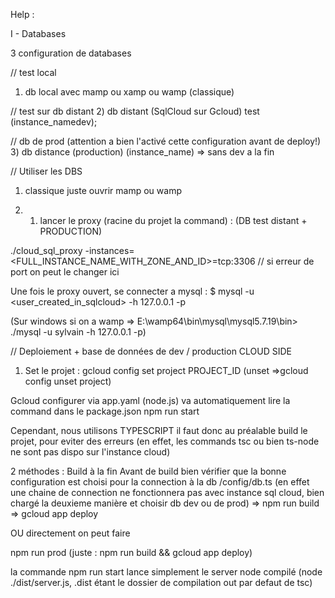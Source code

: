 Help : 

I - Databases

3 configuration de databases

// test local
1) db local avec mamp ou xamp ou wamp (classique)


// test sur db distant
2) db distant (SqlCloud sur Gcloud) test (instance_namedev);


// db de prod (attention a bien l'activé cette configuration avant de deploy!)
3) db distance (production) (instance_name) => sans dev a la fin


// Utiliser les DBS 

1. classique juste ouvrir mamp ou wamp 

2. 1) lancer le proxy (racine du projet la command) : (DB test distant + PRODUCTION)

  ./cloud_sql_proxy -instances=<FULL_INSTANCE_NAME_WITH_ZONE_AND_ID>=tcp:3306   // si erreur de port on peut le changer ici
   
   
   Une fois le proxy ouvert, se connecter a mysql : $ mysql -u <user_created_in_sqlcloud> -h 127.0.0.1 -p
   
   (Sur windows si on a wamp => E:\wamp64\bin\mysql\mysql5.7.19\bin> ./mysql -u sylvain -h 127.0.0.1 -p)
   
   
   
   
// Deploiement + base de données de dev / production CLOUD SIDE

1) Set le projet : gcloud config set project PROJECT_ID (unset =>gcloud config unset project)

Gcloud configurer via app.yaml (node.js) va automatiquement lire la command dans le package.json npm run start

Cependant, nous utilisons TYPESCRIPT il faut donc au préalable build le projet, pour eviter des erreurs (en effet, les commands tsc ou bien ts-node ne sont pas dispo sur l'instance cloud)

2 méthodes : 
Build à la fin 
Avant de build bien vérifier que la bonne configuration est choisi pour la connection à la db /config/db.ts
(en effet une chaine de connection ne fonctionnera pas avec instance sql cloud, bien chargé la deuxieme manière et choisir db dev ou de prod)
=> npm run build 
=> gcloud app deploy 

OU directement on peut faire 

npm run prod (juste : npm run build && gcloud app deploy)


la commande npm run start lance simplement le server node compilé (node ./dist/server.js, .dist étant le dossier de compilation out par defaut de tsc)

  




